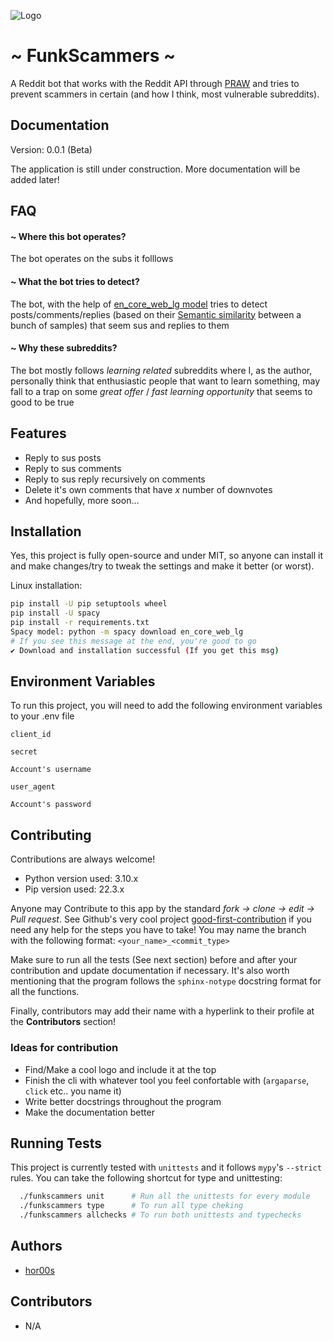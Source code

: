 
![Logo](TODO...)


# ~ FunkScammers ~

A Reddit bot that works with the Reddit API through [PRAW](https://praw.readthedocs.io/en/stable/) and tries to prevent scammers in certain (and how I think, most vulnerable subreddits).



## Documentation

Version: 0.0.1 (Beta)

The application is still under construction.
More documentation will be added later!


## FAQ

#### ~ Where this bot operates?

The bot operates on the subs it folllows

#### ~ What the bot tries to detect?

The bot, with the help of [en_core_web_lg model](https://www.datasciencelearner.com/how-to-install-en_core_web_lg-spacy-model/) tries to detect posts/comments/replies (based on their [Semantic similarity](https://en.wikipedia.org/wiki/Semantic_similarity) between a bunch of samples) that seem sus and replies to them

#### ~ Why these subreddits?

The bot mostly follows *learning related* subreddits where I, as the author, personally think that enthusiastic people that want to learn something, may fall to a trap on some *great offer* / *fast learning opportunity* that seems to good to be true 




## Features

- Reply to sus posts
- Reply to sus comments 
- Reply to sus reply recursively on comments
- Delete it's own comments that have *x* number of downvotes
- And hopefully, more soon...


## Installation

Yes, this project is fully open-source and under MIT, so anyone can install it and make changes/try to tweak the settings and make it better (or worst).

Linux installation:

```bash
pip install -U pip setuptools wheel
pip install -U spacy
pip install -r requirements.txt
Spacy model: python -m spacy download en_core_web_lg
# If you see this message at the end, you're good to go
✔ Download and installation successful (If you get this msg)
```

## Environment Variables

To run this project, you will need to add the following environment variables to your .env file

`client_id`

`secret`

`Account's username`

`user_agent`

`Account's password`


## Contributing

Contributions are always welcome!

- Python version used: 3.10.x
- Pip version used: 22.3.x

Anyone may Contribute to this app by the standard *fork -> clone -> edit -> Pull request*.
See Github's very cool project [good-first-contribution](https://github.com/firstcontributions/first-contributions) if you need any help for the steps you have to take!
You may name the branch with the following format: `<your_name>_<commit_type>`

Make sure to run all the tests (See next section) before and after your contribution and update documentation if necessary.
It's also worth mentioning that the program follows the `sphinx-notype` docstring format for all the functions.

Finally, contributors may add their name with a hyperlink to their profile at the **Contributors** section!

### Ideas for contribution
- Find/Make a cool logo and include it at the top 
- Finish the cli with whatever tool you feel confortable with (`argaparse`, `click` etc.. you name it)
- Write better docstrings throughout the program
- Make the documentation better

## Running Tests

This project is currently tested with `unittests` and it follows `mypy`'s `--strict` rules. You can take the following shortcut for type and unittesting:

```bash
  ./funkscammers unit      # Run all the unittests for every module
  ./funkscammers type      # To run all type cheking
  ./funkscammers allchecks # To run both unittests and typechecks
```

## Authors
* [hor00s](https://github.com/hor00s)

## Contributors
* N/A
